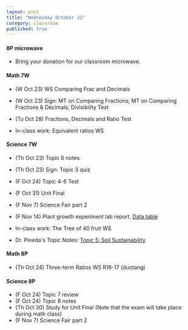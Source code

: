 ```yaml
---
layout: post
title: "Wednesday October 22"
category: classroom
published: true
---
```


#### 8P microwave
* Bring your donation for our classroom microwave. 

#### Math 7W
* (W Oct 23) WS Comparing Frac and Decimals
* (W Oct 23) Sign: MT on Comparing Fractions; MT on Comparing Fractions & Decimals; Divisibility Test
* (Tu Oct 28) Fractions, Decimals and Ratio Test

* In-class work: Equivalent ratios WS

#### Science 7W
* (Th Oct 23) Topic 6 notes
* (Th Oct 23) Sign: Topic 3 quiz
* (F Oct 24) Topic 4-6 Test
* (F Oct 31) Unit Final
* (F Nov 7) Science Fair part 2
* (F Nov 14) Plant growth experiment lab report. [Data table](https://www.dropbox.com/s/sosqormxox53y8g/Bean%20Germination%20Experiment%20Observations%20Template%20Data%20Tables.docx?dl=0)

* In-class work: The Tree of 40 fruit WS
* Dr. Pineda's  Topic Notes: [Topic 5: Soil Sustainability](http://drpineda.ca/classroom/notes/Science7/PlantsForFoodAndFibre/Topic5-SoilSustainability.html)

#### Math 8P
* (Th Oct 24) Three-term Ratios WS R16-17 (duotang)

#### Science 8P
* (F Oct 24) Topic 7 review
* (F Oct 24) Topic 8 notes
* (Th Oct 30) Study for Unit Final (Note that the exam will take place during math class)
* (F Nov 7) Science Fair part 2

